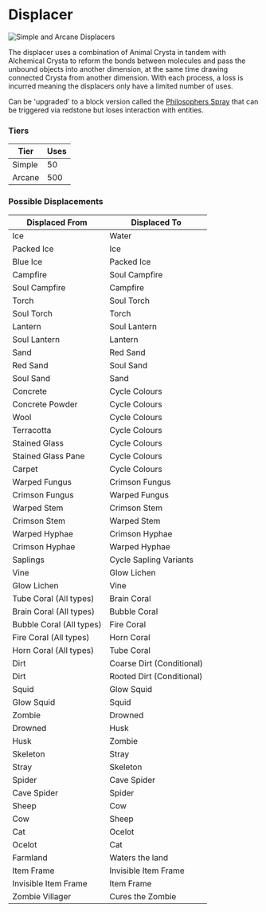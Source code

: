 # Displacer

![Simple and Arcane Displacers](../../.gitbook/assets/item\_displacers.png)

The displacer uses a combination of Animal Crysta in tandem with Alchemical Crysta to reform the bonds between molecules and pass the unbound objects into another dimension, at the same time drawing connected Crysta from another dimension. With each process, a loss is incurred meaning the displacers only have a limited number of uses.

Can be 'upgraded' to a block version called the [Philosophers Spray](../gadgets/philosophers-spray.md) that can be triggered via redstone but loses interaction with entities.

### Tiers

| Tier   | Uses |
| ------ | ---- |
| Simple | 50   |
| Arcane | 500  |

### Possible Displacements

| Displaced From           | Displaced To              |
| ------------------------ | ------------------------- |
| Ice                      | Water                     |
| Packed Ice               | Ice                       |
| Blue Ice                 | Packed Ice                |
| Campfire                 | Soul Campfire             |
| Soul Campfire            | Campfire                  |
| Torch                    | Soul Torch                |
| Soul Torch               | Torch                     |
| Lantern                  | Soul Lantern              |
| Soul Lantern             | Lantern                   |
| Sand                     | Red Sand                  |
| Red Sand                 | Soul Sand                 |
| Soul Sand                | Sand                      |
| Concrete                 | Cycle Colours             |
| Concrete Powder          | Cycle Colours             |
| Wool                     | Cycle Colours             |
| Terracotta               | Cycle Colours             |
| Stained Glass            | Cycle Colours             |
| Stained Glass Pane       | Cycle Colours             |
| Carpet                   | Cycle Colours             |
| Warped Fungus            | Crimson Fungus            |
| Crimson Fungus           | Warped Fungus             |
| Warped Stem              | Crimson Stem              |
| Crimson Stem             | Warped Stem               |
| Warped Hyphae            | Crimson Hyphae            |
| Crimson Hyphae           | Warped Hyphae             |
| Saplings                 | Cycle Sapling Variants    |
| Vine                     | Glow Lichen               |
| Glow Lichen              | Vine                      |
| Tube Coral (All types)   | Brain Coral               |
| Brain Coral (All types)  | Bubble Coral              |
| Bubble Coral (All types) | Fire Coral                |
| Fire Coral (All types)   | Horn Coral                |
| Horn Coral (All types)   | Tube Coral                |
| Dirt                     | Coarse Dirt (Conditional) |
| Dirt                     | Rooted Dirt (Conditional) |
| Squid                    | Glow Squid                |
| Glow Squid               | Squid                     |
| Zombie                   | Drowned                   |
| Drowned                  | Husk                      |
| Husk                     | Zombie                    |
| Skeleton                 | Stray                     |
| Stray                    | Skeleton                  |
| Spider                   | Cave Spider               |
| Cave Spider              | Spider                    |
| Sheep                    | Cow                       |
| Cow                      | Sheep                     |
| Cat                      | Ocelot                    |
| Ocelot                   | Cat                       |
| Farmland                 | Waters the land           |
| Item Frame               | Invisible Item Frame      |
| Invisible Item Frame     | Item Frame                |
| Zombie Villager          | Cures the Zombie          |

